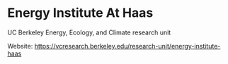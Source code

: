 # Energy Institute At Haas
UC Berkeley Energy, Ecology, and Climate research unit

Website: https://vcresearch.berkeley.edu/research-unit/energy-institute-haas
